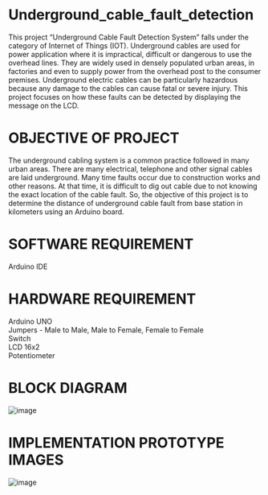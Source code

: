 # Underground_cable_fault_detection

This project “Underground Cable Fault Detection System” falls under the category of Internet of Things (IOT). Underground cables are used for power application where it is impractical, difficult or dangerous to use the overhead lines. They are widely used in densely populated urban areas, in factories and even to supply power from the overhead post to the consumer premises. Underground electric cables can be particularly hazardous because any damage to the cables can cause fatal or severe injury. This project focuses on how these faults can be detected by displaying the message on the LCD.

# OBJECTIVE OF PROJECT

The underground cabling system is a common practice followed in many urban areas. There are many electrical, telephone and other signal cables are laid underground. Many time faults occur due to construction works and other reasons. At that time, it is difficult to dig out cable due to not knowing the exact location of the cable fault. So, the objective of this project is to determine the distance of underground cable fault from base station in kilometers using an Arduino board.

# SOFTWARE REQUIREMENT

Arduino IDE

# HARDWARE REQUIREMENT 

Arduino UNO<br />
Jumpers - Male to Male, Male to Female, Female to Female<br />
Switch<br />
LCD 16x2<br />
Potentiometer<br />

# BLOCK DIAGRAM

![image](https://github.com/user-attachments/assets/2ed53253-89ea-4fb2-ad47-1c161dcc64fa)

# IMPLEMENTATION PROTOTYPE IMAGES

![image](https://github.com/user-attachments/assets/b39d7d73-db8f-4cb7-ac16-d3798272a64b)


